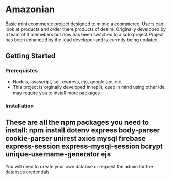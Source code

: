 # Amazonian
Basic mini ecommerce project designed to mimic a ecommerce. Users can look at products and order there products of desire.
Originally developed by a team of 3 memebers but now has been switched to a solo project
Project has been enhanced by the lead developer and is currntly being updated.

## Getting Started 

### Prerequistes 
* Nodejs, javascript, sql, express, ejs, google api, etc.
* This project is orginally developed in replit, keep in mind using other ide may require you to install more packages

### Installation 
These are all the npm packages you need to install:
npm install dotenv express body-parser cookie-parser unirest axios mysql
firebase express-session
express-mysql-session 
bcrypt unique-username-generator ejs
--------
You will need to create your own 
databse or request the admin for the databses credentials 

